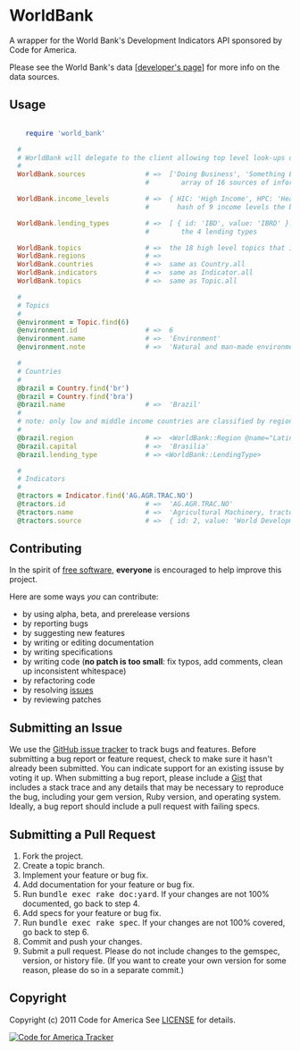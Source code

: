 # WorldBank

A wrapper for the World Bank's Development Indicators API sponsored by Code for America.

Please see the World Bank's data [[developer's page](http://data.worldbank.org/developers/)] for more info on the data sources.


Usage
-----
```ruby

	require 'world_bank'

  #
  # WorldBank will delegate to the client allowing top level look-ups of their catalog
  #
  WorldBank.sources               # =>  ['Doing Business', 'Something Else'...]
                                  #        array of 16 sources of information the bank used

  WorldBank.income_levels         # =>  { HIC: 'High Income', HPC: 'Heavily Indebted Poor Countries (HIPC)'...}
                                  #       hash of 9 income levels the bank assigns

  WorldBank.lending_types         # =>  [ { id: 'IBD', value: 'IBRD' }... ] an array of key: value pairs of 
                                  #        the 4 lending types

  WorldBank.topics                # =>  the 18 high level topics that indicators are grouped into
  WorldBank.regions               # =>
  WorldBank.countries             # =>  same as Country.all
  WorldBank.indicators            # =>  same as Indicator.all
  WorldBank.topics                # =>  same as Topic.all

  #
  # Topics
  #
  @environment = Topic.find(6)
  @environment.id                 # =>  6
  @environment.name               # =>  'Environment'
  @environment.note               # =>  'Natural and man-made environmental resources – fresh...'

  #
  # Countries
  #
  @brazil = Country.find('br')
  @brazil = Country.find('bra')
  @brazil.name                    # =>  'Brazil'
  #
  # note: only low and middle income countries are classified by region...
  #
  @brazil.region                  # =>  <WorldBank::Region @name="Latin America & Caribbean (all income levels)" ....>
  @brazil.capital                 # =>  'Brasilia'
  @brazil.lending_type            # => <WorldBank::LendingType>

  #
  # Indicators
  #
  @tractors = Indicator.find('AG.AGR.TRAC.NO')
  @tractors.id                    # =>  'AG.AGR.TRAC.NO'
  @tractors.name                  # =>  'Agricultural Machinery, tractors'
  @tractors.source                # =>  { id: 2, value: 'World Development Indicators' }

```


Contributing
------------
In the spirit of [free
software](http://www.fsf.org/licensing/essays/free-sw.html),
**everyone** is encouraged to help improve this project.

Here are some ways *you* can contribute:

* by using alpha, beta, and prerelease versions
* by reporting bugs
* by suggesting new features
* by writing or editing documentation
* by writing specifications
* by writing code (**no patch is too small**: fix typos, add comments,
  clean up inconsistent whitespace)
* by refactoring code
* by resolving [issues](https://github.com/codeforamerica/world_bank_ruby/issues)
* by reviewing patches

Submitting an Issue
-------------------
We use the [GitHub issue
tracker](https://github.com/codeforamerica/fed_spending_ruby/issues) to track bugs and
features. Before submitting a bug report or feature request, check to
make sure it hasn't already
been submitted. You can indicate support for an existing issuse by
voting it up. When submitting a
bug report, please include a [Gist](https://gist.github.com/) that
includes a stack trace and any
details that may be necessary to reproduce the bug, including your gem
version, Ruby version, and
operating system. Ideally, a bug report should include a pull request
with failing specs.

Submitting a Pull Request
-------------------------
1. Fork the project.
2. Create a topic branch.
3. Implement your feature or bug fix.
4. Add documentation for your feature or bug fix.
5. Run <tt>bundle exec rake doc:yard</tt>. If your changes are not 100%
   documented, go back to step 4.
6. Add specs for your feature or bug fix.
7. Run <tt>bundle exec rake spec</tt>. If your changes are not 100%
   covered, go back to step 6.
8. Commit and push your changes.
9. Submit a pull request. Please do not include changes to the gemspec,
   version, or history file. (If you want to create your own version for
some reason, please do so in a separate commit.)

Copyright
---------
Copyright (c) 2011 Code for America
See
[LICENSE](https://github.com/codeforamerica/world_bank_ruby/blob/master/LICENSE.md)
for details.

[![Code for America
Tracker](http://stats.codeforamerica.org/codeforamerica/code_for_america_tracking.png)](http://stats.codeforamerica.org/)


